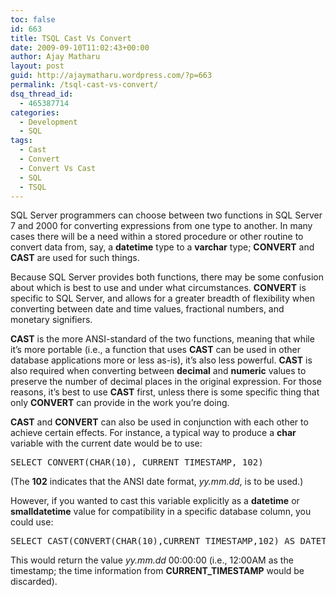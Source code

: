 ```yaml
---
toc: false
id: 663
title: TSQL Cast Vs Convert
date: 2009-09-10T11:02:43+00:00
author: Ajay Matharu
layout: post
guid: http://ajaymatharu.wordpress.com/?p=663
permalink: /tsql-cast-vs-convert/
dsq_thread_id:
  - 465387714
categories:
  - Development
  - SQL
tags:
  - Cast
  - Convert
  - Convert Vs Cast
  - SQL
  - TSQL
---
```

<span class="a3">SQL Server programmers can choose between two functions in SQL Server 7 and 2000 for converting expressions from one type to another. In many cases there will be a need within a stored procedure or other routine to convert data from, say, a <strong>datetime</strong> type to a <strong>varchar</strong> type; <strong>CONVERT</strong> and <strong>CAST</strong> are used for such things.</p> 

<p>
  Because SQL Server provides both functions, there may be some confusion about which is best to use and under what circumstances. <strong>CONVERT</strong> is specific to SQL Server, and allows for a greater breadth of flexibility when converting between date and time values, fractional numbers, and monetary signifiers.
</p>

<p>
  <strong>CAST</strong> is the more ANSI-standard of the two functions, meaning that while it&#8217;s more portable (i.e., a function that uses <strong>CAST</strong> can be used in other database applications more or less as-is), it&#8217;s also less powerful. <strong>CAST</strong> is also required when converting between <strong>decimal</strong> and <strong>numeric</strong> values to preserve the number of decimal places in the original expression. For those reasons, it&#8217;s best to use <strong>CAST</strong> first, unless there is some specific thing that only <strong>CONVERT</strong> can provide in the work you&#8217;re doing.
</p>

<p>
  <strong>CAST</strong> and <strong>CONVERT</strong> can also be used in conjunction with each other to achieve certain effects. For instance, a typical way to produce a <strong>char</strong> variable with the current date would be to use:
</p>

<pre>SELECT CONVERT(CHAR(10), CURRENT_TIMESTAMP, 102)</pre>

<p>
  (The <strong>102</strong> indicates that the ANSI date format, <em>yy.mm.dd</em>, is to be used.)
</p>

<p>
  However, if you wanted to cast this variable explicitly as a <strong>datetime</strong> or <strong>smalldatetime</strong> value for compatibility in a specific database column, you could use:
</p>

<pre>SELECT CAST(CONVERT(CHAR(10),CURRENT_TIMESTAMP,102) AS DATETIME</pre>

<p>
  This would return the value <em>yy.mm.dd</em> 00:00:00 (i.e., 12:00AM as the timestamp; the time information from <strong>CURRENT_TIMESTAMP</strong> would be discarded).
</p>

<p>
  </span>
</p>
